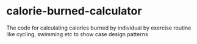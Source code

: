 calorie-burned-calculator
=========================

The code for calculating calories burned by individual by exercise routine like cycling, swimming etc to show case design patterns